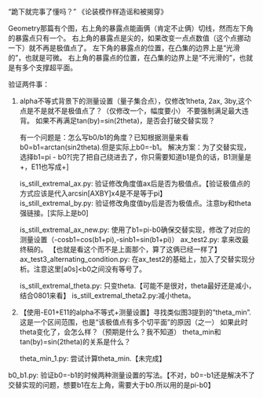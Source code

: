 “跪下就完事了懂吗？”
《论装模作样造谣和被揭穿》

Geometry那篇有个图，右上角的暴露点能画俩（肯定不止俩）切线，然而左下角的暴露点只有一个。
右上角的暴露点是尖的，如果改变一点点数值（这个点挪动一下）就不再是极值点了。
左下角的暴露点的位置，在凸集的边界上是“光滑的”，也就是可微。
右上角的暴露点的位置，在凸集的边界上是“不光滑的”，也就是有多个支撑超平面。

验证两件事：
1. alpha不等式背景下的测量设置（量子集合点），仅修改1theta, 2ax, 3by,这个点是不是就不是极值点了？（仅修改一个，幅度要小）
    不要强制满足最大违背。
    如果不再满足tan(by)=sin(2theta)，是否会打破交替实现？

    有一个问题是：怎么写b0/b1的角度？已知根据测量来看b0=b1=arctan(sin2theta).但是实际上b0=-b1。
    解决方案：为了交替实现，选择b1=pi - b0?[完了把自己绕进去了，你只需要知道b1是负的话，B1测量是+，E11也写成+]
    
    is_still_extremal_ax.py: 验证修改角度值ax后是否为极值点。【验证极值点的方式应该是代入arcsin[AXBY]x4是不是等于pi】    
    is_still_extremal_by.py: 验证修改角度值by后是否为极值点。注意by和theta强链接。[实际上是b0]

    is_still_extremal_ax_new.py: 使用了b1=pi-b0确保交替实现，修改了对应的测量设置（-cosb1=cos(b1+pi),-sinb1=sin(b1+pi)）
    ax_test2.py: 拿来改最终稿的。 【也就是看这个而不是上面那个，算了这俩已经一样了】
    ax_test3_alternating_condition.py: 在ax_test2的基础上，加入了交替实现分析。注意这里[a0s]<b0之间没有等号了。
    
    is_still_extremal_theta.py: 只变theta.【可能不是很对，theta最好还是减小，结合0801来看】
    is_still_extremal_theta2.py:减小theta。
    

    


2. 【使用-E01+E11的alpha不等式+测量设置】寻找类似图3提到的“theta_min”.这是一个区间范围，也是“该极值点有多个切平面”的原因（之一）
    如果此时theta变化了，会怎么样？（预期是什么？我不知道）
    theta_min和tan(by)=sin(2theta)的关系是什么？
    
    theta_min_1.py: 尝试计算theta_min.【未完成】


b0_b1.py: 验证b0=-b1的时候两种测量设置的写法。【不对，b0=-b1还是解决不了交替实现的问题，想要b1在左上角，需要大于b0.所以用的是pi-b0】